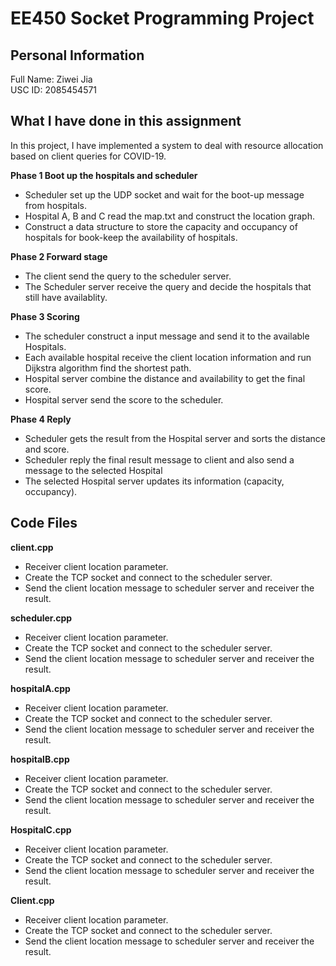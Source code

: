 # **EE450 Socket Programming Project** <br>
## **Personal Information** <br>
Full Name: Ziwei Jia<br>
USC ID: 2085454571<br>

## **What I have done in this assignment** <br>
In this project, I have implemented a system to deal with resource allocation based on client queries for COVID-19. <br>

**Phase 1 Boot up the hospitals and scheduler** <br>
  - Scheduler set up the UDP socket and wait for the boot-up message from hospitals. 
  - Hospital A, B and C read the map.txt and construct the location graph. 
  - Construct a data structure to store the capacity and occupancy of hospitals for book-keep the availability of hospitals.

**Phase 2 Forward stage**<br>
  - The client send the query to the scheduler server.
  - The Scheduler server receive the query and decide the hospitals that still have availablity. <br>
  

**Phase 3 Scoring**<br>
  - The scheduler construct a input message and send it to the available Hospitals.
  - Each available hospital receive the client location information and run Dijkstra  algorithm find the shortest path.
  - Hospital server combine the distance and availability to get the final score.
  - Hospital server send the score to the scheduler.<br>
  
**Phase 4 Reply**<br>
  - Scheduler gets the result from the Hospital server and sorts the distance and score.
  - Scheduler reply the final result message to client and also send a message to the selected Hospital
  - The selected Hospital server updates its information (capacity, occupancy).

## **Code Files** <br>

**client.cpp** <br>
  - Receiver client location parameter. 
  - Create the TCP socket and connect to the scheduler server.
  - Send the client location message to scheduler server and receiver the result.

**scheduler.cpp** <br>
  - Receiver client location parameter. 
  - Create the TCP socket and connect to the scheduler server.
  - Send the client location message to scheduler server and receiver the result.
  

**hospitalA.cpp** <br>
  - Receiver client location parameter. 
  - Create the TCP socket and connect to the scheduler server.
  - Send the client location message to scheduler server and receiver the result.
  
**hospitalB.cpp** <br>
  - Receiver client location parameter. 
  - Create the TCP socket and connect to the scheduler server.
  - Send the client location message to scheduler server and receiver the result.

**HospitalC.cpp** <br>
  - Receiver client location parameter. 
  - Create the TCP socket and connect to the scheduler server.
  - Send the client location message to scheduler server and receiver the result.

**Client.cpp** <br>
  - Receiver client location parameter. 
  - Create the TCP socket and connect to the scheduler server.
  - Send the client location message to scheduler server and receiver the result.
